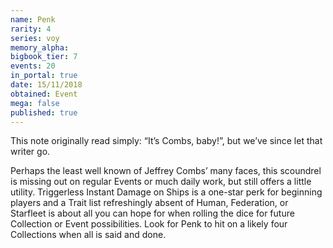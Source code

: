 ```yaml
---
name: Penk
rarity: 4
series: voy
memory_alpha:
bigbook_tier: 7
events: 20
in_portal: true
date: 15/11/2018
obtained: Event
mega: false
published: true
---
```


This note originally read simply: “It’s Combs, baby!”, but we’ve since let that writer go. 

Perhaps the least well known of Jeffrey Combs’ many faces, this scoundrel is missing out on regular Events or much daily work, but still offers a little utility. Triggerless Instant Damage on Ships is a one-star perk for beginning players and a Trait list refreshingly absent of Human, Federation, or Starfleet is about all you can hope for when rolling the dice for future Collection or Event possibilities. Look for Penk to hit on a likely four Collections when all is said and done.
